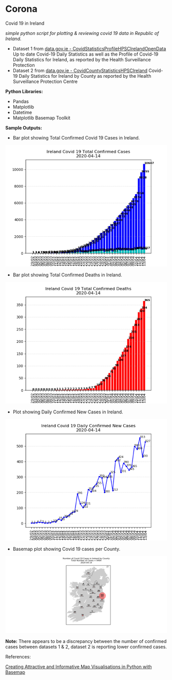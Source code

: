 # Corona
Covid 19 in Ireland

*simple python script for plotting & reviewing covid 19 data in Republic of Ireland.*

- Dataset 1 from [data.gov.ie - CovidStatisticsProfileHPSCIrelandOpenData](https://data.gov.ie/dataset/covidstatisticsprofilehpscirelandopendata/resource/b8143e99-4929-41bc-ac1c-5520c0666b20)
Up to date Covid-19 Daily Statistics as well as the Profile of Covid-19 Daily Statistics for Ireland, as reported by the Health Surveillance Protection
- Dataset 2 from [data.gov.ie - CovidCountyStatisticsHPSCIreland](https://data.gov.ie/dataset/covidcountystatisticshpscireland/resource/db9ee961-0ea9-4f74-b137-a625ffb0efe9)
Covid-19 Daily Statistics for Ireland by County as reported by the Health Surveillance Protection Centre

**Python Libraries:**
- Pandas
- Matplotlib
- Datetime
- Matplotlib Basemap Toolkit

**Sample Outputs:**

- Bar plot showing Total Confirmed Covid 19 Cases in Ireland.

![fig1](https://github.com/PaulSweeney89/Corona/blob/master/Outputs/Figure_1.png)

- Bar plot showing Total Confirmed Deaths in Ireland.

![fig2](https://github.com/PaulSweeney89/Corona/blob/master/Outputs/Figure_2.png)

- Plot showing Daily Confirmed New Cases in Ireland.

![fig3](https://github.com/PaulSweeney89/Corona/blob/master/Outputs/Figure_3.png)

- Basemap plot showing Covid 19 cases per County.

![fig4](https://github.com/PaulSweeney89/Corona/blob/master/Outputs/Figure_4.png)

**Note:** There appears to be a discrepancy between the number of confirmed cases between datasets 1 & 2, dataset 2 is reporting lower confirmed cases.

References:

[Creating Attractive and Informative Map Visualisations in Python with Basemap](https://www.datadependence.com/2016/06/creating-map-visualisations-in-python/)



